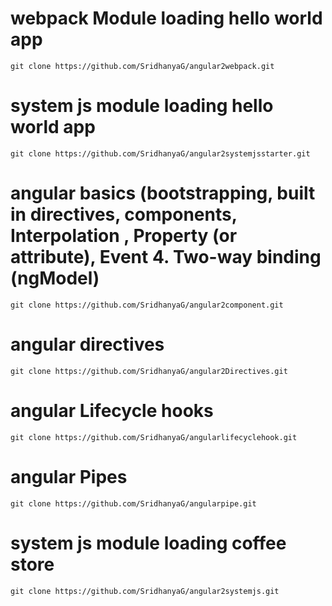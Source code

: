 # webpack Module loading hello world app

`git clone https://github.com/SridhanyaG/angular2webpack.git`

# system js module loading hello world app

`git clone https://github.com/SridhanyaG/angular2systemjsstarter.git`

# angular basics (bootstrapping, built in directives, components, Interpolation , Property (or attribute), Event 4. Two-way binding (ngModel)

`git clone https://github.com/SridhanyaG/angular2component.git`

# angular directives

`git clone https://github.com/SridhanyaG/angular2Directives.git`

# angular Lifecycle hooks

`git clone https://github.com/SridhanyaG/angularlifecyclehook.git`

# angular Pipes

`git clone https://github.com/SridhanyaG/angularpipe.git`

# system js module loading coffee store

`git clone https://github.com/SridhanyaG/angular2systemjs.git`


